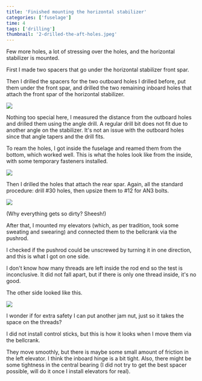 ```yaml
---
title: 'Finished mounting the horizontal stabilizer'
categories: ['fuselage']
time: 4
tags: ['drilling']
thumbnail: '2-drilled-the-aft-holes.jpeg'
---
```


Few more holes, a lot of stressing over the holes, and the horizontal stabilizer is mounted.

<!-- more -->

First I made two spacers that go under the horizontal stabilizer front spar.

Then I drilled the spacers for the two outboard holes I drilled before, put them under the front spar, and drilled the two remaining inboard holes that attach the front spar of the horizontal stabilizer.

![](0-drilled-the-fore-holes.jpeg)

Nothing too special here, I measured the distance from the outboard holes and drilled them using the angle drill. A regular drill bit does not fit due to another angle on the stabilizer. It's not an issue with the outboard holes since that angle tapers and the drill fits.

To ream the holes, I got inside the fuselage and reamed them from the bottom, which worked well. This is what the holes look like from the inside, with some temporary fasteners installed.

![](1-inside-view.jpeg)

Then I drilled the holes that attach the rear spar. Again, all the standard procedure: drill #30 holes, then upsize them to #12 for AN3 bolts.

![](2-drilled-the-aft-holes.jpeg)

(Why everything gets so dirty? Sheesh!)

After that, I mounted my elevators (which, as per tradition, took some sweating and swearing) and connected them to the bellcrank via the pushrod.

I checked if the pushrod could be unscrewed by turning it in one direction, and this is what I got on one side.

[](3-maximum-extension.jpeg)

I don't know how many threads are left inside the rod end so the test is inconclusive. It did not fall apart, but if there is only one thread inside, it's no good.

The other side looked like this.

![](4-the-opposite-side.jpeg)

I wonder if for extra safety I can put another jam nut, just so it takes the space on the threads?

I did not install control sticks, but this is how it looks when I move them via the bellcrank.

<YouTube video="mzZPrJ18Cfk" title="Moving the elevators" />

They move smoothly, but there is maybe some small amount of friction in the left elevator. I think the inboard hinge is a bit tight. Also, there might be some tightness in the central bearing (I did not try to get the best spacer possible, will do it once I install elevators for real).
